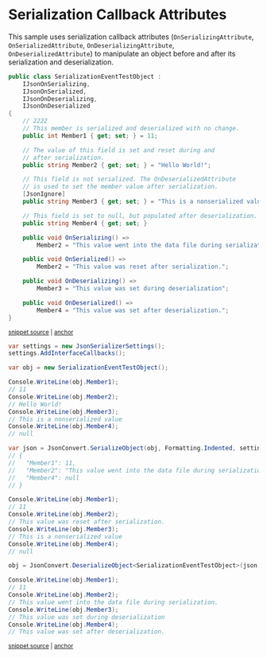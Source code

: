 # Serialization Callback Attributes

This sample uses serialization callback attributes (`OnSerializingAttribute`, `OnSerializedAttribute`, `OnDeserializingAttribute`, `OnDeserializedAttribute`) to manipulate an object before and after its serialization and deserialization.

<!-- snippet: SerializationCallbackAttributesTypes -->
<a id='snippet-SerializationCallbackAttributesTypes'></a>
```cs
public class SerializationEventTestObject :
    IJsonOnSerializing,
    IJsonOnSerialized,
    IJsonOnDeserializing,
    IJsonOnDeserialized
{
    // 2222
    // This member is serialized and deserialized with no change.
    public int Member1 { get; set; } = 11;

    // The value of this field is set and reset during and
    // after serialization.
    public string Member2 { get; set; } = "Hello World!";

    // This field is not serialized. The OnDeserializedAttribute
    // is used to set the member value after serialization.
    [JsonIgnore]
    public string Member3 { get; set; } = "This is a nonserialized value";

    // This field is set to null, but populated after deserialization.
    public string Member4 { get; set; }

    public void OnSerializing() =>
        Member2 = "This value went into the data file during serialization.";

    public void OnSerialized() =>
        Member2 = "This value was reset after serialization.";

    public void OnDeserializing() =>
        Member3 = "This value was set during deserialization";

    public void OnDeserialized() =>
        Member4 = "This value was set after deserialization.";
}
```
<sup><a href='/src/ArgonTests/Documentation/Samples/Serializer/SerializationCallbackAttributes.cs#L7-L44' title='Snippet source file'>snippet source</a> | <a href='#snippet-SerializationCallbackAttributesTypes' title='Start of snippet'>anchor</a></sup>
<!-- endSnippet -->

<!-- snippet: SerializationCallbackAttributesUsage -->
<a id='snippet-SerializationCallbackAttributesUsage'></a>
```cs
var settings = new JsonSerializerSettings();
settings.AddInterfaceCallbacks();

var obj = new SerializationEventTestObject();

Console.WriteLine(obj.Member1);
// 11
Console.WriteLine(obj.Member2);
// Hello World!
Console.WriteLine(obj.Member3);
// This is a nonserialized value
Console.WriteLine(obj.Member4);
// null

var json = JsonConvert.SerializeObject(obj, Formatting.Indented, settings);
// {
//   "Member1": 11,
//   "Member2": "This value went into the data file during serialization.",
//   "Member4": null
// }

Console.WriteLine(obj.Member1);
// 11
Console.WriteLine(obj.Member2);
// This value was reset after serialization.
Console.WriteLine(obj.Member3);
// This is a nonserialized value
Console.WriteLine(obj.Member4);
// null

obj = JsonConvert.DeserializeObject<SerializationEventTestObject>(json, settings);

Console.WriteLine(obj.Member1);
// 11
Console.WriteLine(obj.Member2);
// This value went into the data file during serialization.
Console.WriteLine(obj.Member3);
// This value was set during deserialization
Console.WriteLine(obj.Member4);
// This value was set after deserialization.
```
<sup><a href='/src/ArgonTests/Documentation/Samples/Serializer/SerializationCallbackAttributes.cs#L49-L92' title='Snippet source file'>snippet source</a> | <a href='#snippet-SerializationCallbackAttributesUsage' title='Start of snippet'>anchor</a></sup>
<!-- endSnippet -->
